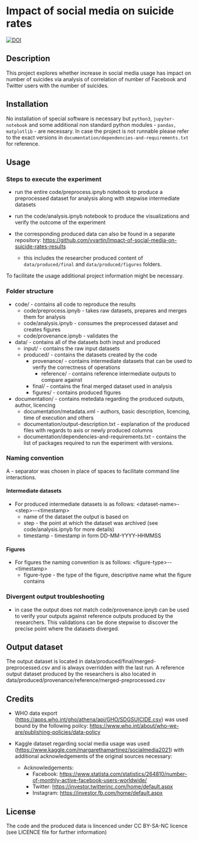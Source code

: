 # Impact of social media on suicide rates
[![DOI](https://zenodo.org/badge/359275055.svg)](https://zenodo.org/badge/latestdoi/359275055)

## Description
This project explores whether increase in social media usage has impact on number of suicides via analysis of correlation of number of Facebook and Twitter users with the number of suicides. 

## Installation
No installation of special software is necessary but `python3`, `jupyter-notebook` and some additional non standard python modules - `pandas, matplotlib` - are necessary. In case the project is not runnable please refer to the exact versions in `documentation/dependencies-and-requirements.txt` for reference.

## Usage

### Steps to execute the experiment
* run the entire code/preprocess.ipnyb notebook to produce a preprocessed dataset for analysis along with stepwise intermediate datasets
* run the code/analysis.ipnyb notebook to produce the visualizations and verify the outcome of the experiment

* the corresponding produced data can also be found in a separate repository: https://github.com/vvartin/Impact-of-social-media-on-suicide-rates-results
	* this includes the researcher produced content of `data/produced/final` and `data/produced/figures` folders.

To facilitate the usage additional project information might be necessary.

### Folder structure
* code/ - contains all code to reproduce the results
	* code/preprocess.ipnyb - takes raw datasets, prepares and merges them for analysis
	* code/analysis.ipnyb - consumes the preprocessed dataset and creates figures
	* code/provenance.ipnyb - validates the 
* data/ - contains all of the datasets both input and produced
	* input/ - contains the raw input datasets
	* produced/ - contains the datasets created by the code
		* provenance/ - contains intermediate datasets that can be used to verify the correctness of operations
			* reference/ - contains reference intermediate outputs to compare against
		* final/ - contains the final merged dataset used in analysis 
		* figures/ - contains produced figures
* documentation/ - contains metedata regarding the produced outputs, author, licencing
	* documentation/metadata.xml - authors, basic description, licencing, time of execution and others
	* documentation/output-description.txt - explanation of the produced files with regards to axis or newly produced columns
	* documentation/dependencies-and-requirements.txt - contains the list of packages required to run the experiment with versions.

### Naming convention
A *-* separator was chosen in place of spaces to facilitate command line interactions.

#### Intermediate datasets
- For produced intermediate datasets is as follows: \<dataset-name\>-\<step\>--\<timestamp\>
 	* name of the dataset the output is based on
	* step - the point at which the dataset was archived (see code/analysis.ipnyb for more details)
	* timestamp - timestamp in form DD-MM-YYYY-HHMMSS

#### Figures
- For figures the naming convention is as follows: \<figure-type\>--\<timestamp\>
	* figure-type - the type of the figure, descriptive name what the figure contains


### Divergent output troubleshooting 
* in case the output does not match code/provenance.ipnyb can be used to verify your outputs against reference outputs produced by the researchers. This validations can be done stepwise to discover the precise point where the datasets diverged.

## Output dataset
The output dataset is located in data/produced/final/merged-preprocessed.csv and is always overridden with the last run. A reference output dataset produced by the researchers is also located in data/produced/provenance/reference/merged-preprocessed.csv

## Credits
* WHO data export (https://apps.who.int/gho/athena/api/GHO/SDGSUICIDE.csv) was used bound by the following poilcy: https://www.who.int/about/who-we-are/publishing-policies/data-policy

* Kaggle dataset regarding social media usage was used (https://www.kaggle.com/margarethamartinez/socialmedia2021) with additional acknowledgements of the original sources necessary:
	* Acknowledgements:
		* Facebook: https://www.statista.com/statistics/264810/number-of-monthly-active-facebook-users-worldwide/
		* Twitter: https://investor.twitterinc.com/home/default.aspx
		* Instagram: https://investor.fb.com/home/default.aspx

## License
The code and the produced data is lincenced under CC BY-SA-NC licence (see LICENCE file for further information)
